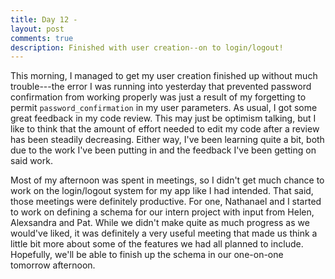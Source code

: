 ```yaml
---
title: Day 12 - 
layout: post
comments: true
description: Finished with user creation--on to login/logout!
---
```


This morning, I managed to get my user creation finished up without much trouble---the error I was running into yesterday that prevented password confirmation from working properly was just a result of my forgetting to permit `password_confirmation` in my user parameters. As usual, I got some great feedback in my code review. This may just be optimism talking, but I like to think that the amount of effort needed to edit my code after a review has been steadily decreasing. Either way, I've been learning quite a bit, both due to the work I've been putting in and the feedback I've been getting on said work.

Most of my afternoon was spent in meetings, so I didn't get much chance to work on the login/logout system for my app like I had intended. That said, those meetings were definitely productive. For one, Nathanael and I started to work on defining a schema for our intern project with input from Helen, Alexsandra and Pat. While we didn't make quite as much progress as we would've liked, it was definitely a very useful meeting that made us think a little bit more about some of the features we had all planned to include. Hopefully, we'll be able to finish up the schema in our one-on-one tomorrow afternoon.
